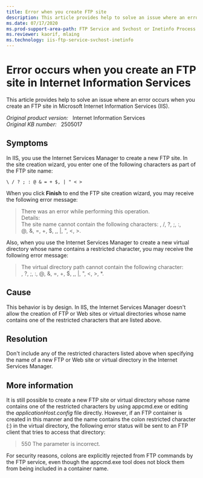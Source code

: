 ```yaml
---
title: Error when you create FTP site
description: This article provides help to solve an issue where an error occurs when you create an FTP site in Internet Information Services.
ms.date: 07/17/2020
ms.prod-support-area-path: FTP Service and Svchost or Inetinfo Process Operation
ms.reviewer: kaorif, mlaing
ms.technology: iis-ftp-service-svchost-inetinfo
---
```

# Error occurs when you create an FTP site in Internet Information Services

This article provides help to solve an issue where an error occurs when you create an FTP site in Microsoft Internet Information Services (IIS).

_Original product version:_ &nbsp; Internet Information Services  
_Original KB number:_ &nbsp; 2505017

## Symptoms

In IIS, you use the Internet Services Manager to create a new FTP site. In the site creation wizard, you enter one of the following characters as part of the FTP site name:

`\ / ? ; : @ & = + $, | " < >`

When you click **Finish** to end the FTP site creation wizard, you may receive the following error message:

> There was an error while performing this operation.  
> Details:  
> The site name cannot contain the following characters: \, /, ?, ;, :,  
> @, &, =, +, $, ,, |, ", <, >.

Also, when you use the Internet Services Manager to create a new virtual directory whose name contains a restricted character, you may receive the following error message:

> The virtual directory path cannot contain the following character:  
> \, ?, ;, :, @, &, =, +, $, ,, |, ", <, >, *.

## Cause

This behavior is by design. In IIS, the Internet Services Manager doesn't allow the creation of FTP or Web sites or virtual directories whose name contains one of the restricted characters that are listed above.

## Resolution

Don't include any of the restricted characters listed above when specifying the name of a new FTP or Web site or virtual directory in the Internet Services Manager.

## More information

It is still possible to create a new FTP site or virtual directory whose name contains one of the restricted characters by using appcmd.exe or editing the *applicationHost.config* file directly. However, if an FTP container is created in this manner and the name contains the colon restricted character (:) in the virtual directory, the following error status will be sent to an FTP client that tries to access that directory:

> 550 The parameter is incorrect.

For security reasons, colons are explicitly rejected from FTP commands by the FTP service, even though the appcmd.exe tool does not block them from being included in a container name.
